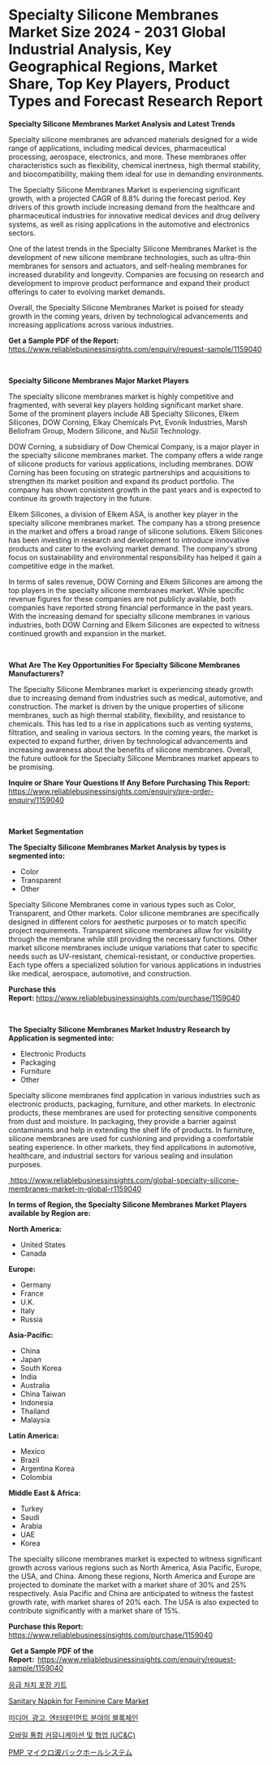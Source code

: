 <p><h1>Specialty Silicone Membranes Market Size 2024 - 2031 Global Industrial Analysis, Key Geographical Regions, Market Share, Top Key Players, Product Types and Forecast Research Report</h1></p><p><strong>Specialty Silicone Membranes Market Analysis and Latest Trends</strong></p>
<p><p>Specialty silicone membranes are advanced materials designed for a wide range of applications, including medical devices, pharmaceutical processing, aerospace, electronics, and more. These membranes offer characteristics such as flexibility, chemical inertness, high thermal stability, and biocompatibility, making them ideal for use in demanding environments.</p><p>The Specialty Silicone Membranes Market is experiencing significant growth, with a projected CAGR of 8.8% during the forecast period. Key drivers of this growth include increasing demand from the healthcare and pharmaceutical industries for innovative medical devices and drug delivery systems, as well as rising applications in the automotive and electronics sectors.</p><p>One of the latest trends in the Specialty Silicone Membranes Market is the development of new silicone membrane technologies, such as ultra-thin membranes for sensors and actuators, and self-healing membranes for increased durability and longevity. Companies are focusing on research and development to improve product performance and expand their product offerings to cater to evolving market demands.</p><p>Overall, the Specialty Silicone Membranes Market is poised for steady growth in the coming years, driven by technological advancements and increasing applications across various industries.</p></p>
<p><strong>Get a Sample PDF of the Report:&nbsp;</strong> <a href="https://www.reliablebusinessinsights.com/enquiry/request-sample/1159040">https://www.reliablebusinessinsights.com/enquiry/request-sample/1159040</a></p>
<p>&nbsp;</p>
<p><strong>Specialty Silicone Membranes Major Market Players</strong></p>
<p><p>The specialty silicone membranes market is highly competitive and fragmented, with several key players holding significant market share. Some of the prominent players include AB Specialty Silicones, Elkem Silicones, DOW Corning, Elkay Chemicals Pvt, Evonik Industries, Marsh Bellofram Group, Modern Silicone, and NuSil Technology.</p><p>DOW Corning, a subsidiary of Dow Chemical Company, is a major player in the specialty silicone membranes market. The company offers a wide range of silicone products for various applications, including membranes. DOW Corning has been focusing on strategic partnerships and acquisitions to strengthen its market position and expand its product portfolio. The company has shown consistent growth in the past years and is expected to continue its growth trajectory in the future.</p><p>Elkem Silicones, a division of Elkem ASA, is another key player in the specialty silicone membranes market. The company has a strong presence in the market and offers a broad range of silicone solutions. Elkem Silicones has been investing in research and development to introduce innovative products and cater to the evolving market demand. The company's strong focus on sustainability and environmental responsibility has helped it gain a competitive edge in the market.</p><p>In terms of sales revenue, DOW Corning and Elkem Silicones are among the top players in the specialty silicone membranes market. While specific revenue figures for these companies are not publicly available, both companies have reported strong financial performance in the past years. With the increasing demand for specialty silicone membranes in various industries, both DOW Corning and Elkem Silicones are expected to witness continued growth and expansion in the market.</p></p>
<p>&nbsp;</p>
<p><strong>What Are The Key Opportunities For Specialty Silicone Membranes Manufacturers?</strong></p>
<p><p>The Specialty Silicone Membranes market is experiencing steady growth due to increasing demand from industries such as medical, automotive, and construction. The market is driven by the unique properties of silicone membranes, such as high thermal stability, flexibility, and resistance to chemicals. This has led to a rise in applications such as venting systems, filtration, and sealing in various sectors. In the coming years, the market is expected to expand further, driven by technological advancements and increasing awareness about the benefits of silicone membranes. Overall, the future outlook for the Specialty Silicone Membranes market appears to be promising.</p></p>
<p><strong>Inquire or Share Your Questions If Any Before Purchasing This Report:</strong> <a href="https://www.reliablebusinessinsights.com/enquiry/pre-order-enquiry/1159040">https://www.reliablebusinessinsights.com/enquiry/pre-order-enquiry/1159040</a></p>
<p>&nbsp;</p>
<p><strong>Market Segmentation</strong></p>
<p><strong>The Specialty Silicone Membranes Market Analysis by types is segmented into:</strong></p>
<p><ul><li>Color</li><li>Transparent</li><li>Other</li></ul></p>
<p><p>Specialty Silicone Membranes come in various types such as Color, Transparent, and Other markets. Color silicone membranes are specifically designed in different colors for aesthetic purposes or to match specific project requirements. Transparent silicone membranes allow for visibility through the membrane while still providing the necessary functions. Other market silicone membranes include unique variations that cater to specific needs such as UV-resistant, chemical-resistant, or conductive properties. Each type offers a specialized solution for various applications in industries like medical, aerospace, automotive, and construction.</p></p>
<p><strong>Purchase this Report:&nbsp;</strong><a href="https://www.reliablebusinessinsights.com/purchase/1159040">https://www.reliablebusinessinsights.com/purchase/1159040</a></p>
<p>&nbsp;</p>
<p><strong>The Specialty Silicone Membranes Market Industry Research by Application is segmented into:</strong></p>
<p><ul><li>Electronic Products</li><li>Packaging</li><li>Furniture</li><li>Other</li></ul></p>
<p><p>Specialty silicone membranes find application in various industries such as electronic products, packaging, furniture, and other markets. In electronic products, these membranes are used for protecting sensitive components from dust and moisture. In packaging, they provide a barrier against contaminants and help in extending the shelf life of products. In furniture, silicone membranes are used for cushioning and providing a comfortable seating experience. In other markets, they find applications in automotive, healthcare, and industrial sectors for various sealing and insulation purposes.</p></p>
<p><a href="https://www.reliablebusinessinsights.com/global-specialty-silicone-membranes-market-in-global-r1159040">&nbsp;https://www.reliablebusinessinsights.com/global-specialty-silicone-membranes-market-in-global-r1159040</a></p>
<p><strong>In terms of Region, the Specialty Silicone Membranes Market Players available by Region are:</strong></p>
<p>
    <p> <strong> North America: </strong>
        <ul>
            <li>United States</li>
            <li>Canada</li>
        </ul>
        </p> 
    <p> <strong> Europe: </strong>
        <ul>
            <li>Germany</li>
            <li>France</li>
            <li>U.K.</li>
            <li>Italy</li>
            <li>Russia</li>
        </ul>
        </p> 
    <p> <strong> Asia-Pacific: </strong>
        <ul>
            <li>China</li>
            <li>Japan</li>
            <li>South Korea</li>
            <li>India</li>
            <li>Australia</li>
            <li>China Taiwan</li>
            <li>Indonesia</li>
            <li>Thailand</li>
            <li>Malaysia</li>
        </ul>
        </p> 
    <p> <strong> Latin America: </strong>
        <ul>
            <li>Mexico</li>
            <li>Brazil</li>
            <li>Argentina Korea</li>
            <li>Colombia</li>
        </ul>
        </p> 
    <p> <strong> Middle East & Africa: </strong>
        <ul>
            <li>Turkey</li>
            <li>Saudi</li>
            <li>Arabia</li>
            <li>UAE</li>
            <li>Korea</li>
        </ul>
    </p>
    </p>
<p><p>The specialty silicone membranes market is expected to witness significant growth across various regions such as North America, Asia Pacific, Europe, the USA, and China. Among these regions, North America and Europe are projected to dominate the market with a market share of 30% and 25% respectively. Asia Pacific and China are anticipated to witness the fastest growth rate, with market shares of 20% each. The USA is also expected to contribute significantly with a market share of 15%.</p></p>
<p><strong>Purchase this Report: </strong><a href="https://www.reliablebusinessinsights.com/purchase/1159040">https://www.reliablebusinessinsights.com/purchase/1159040</a></p>
<p>&nbsp;<strong>Get a Sample PDF of the Report:&nbsp;&nbsp;</strong><a href="https://www.reliablebusinessinsights.com/enquiry/request-sample/1159040">https://www.reliablebusinessinsights.com/enquiry/request-sample/1159040</a></p>
<p><strong></strong></p>
<p><p><a href="https://github.com/lzrvbyqzftro57/Market-Research-Report-List-2/blob/main/364648295558.md">응급 처치 포장 키트</a></p><p><a href="https://issuu.com/reportprime-2/docs/sanitary-napkin-for-feminine-care-market-size-2030">Sanitary Napkin for Feminine Care Market</a></p><p><a href="https://medium.com/@bruceabernathy2022/%EB%AF%B8%EB%94%94%EC%96%B4-%EA%B4%91%EA%B3%A0-%EB%B0%8F-%EC%97%94%ED%84%B0%ED%85%8C%EC%9D%B8%EB%A8%BC%ED%8A%B8-%EC%8B%9C%EC%9E%A5%EC%9D%98-%EB%B8%94%EB%A1%9D%EC%B2%B4%EC%9D%B8-%EC%A2%85%EB%A5%98-%EC%9D%91%EC%9A%A9-%EB%B0%8F-%EC%A7%80%EB%A6%AC%EC%A0%81-%ED%8F%89%EA%B0%80%EC%97%90-%EB%8C%80%ED%95%9C-%ED%8F%AC%EA%B4%84%EC%A0%81%EC%9D%B8-%ED%8F%89%EA%B0%80-04fd6a4b7f79">미디어, 광고, 엔터테인먼트 분야의 블록체인</a></p><p><a href="https://medium.com/@matthiasdkins856/%ED%9C%B4%EB%8C%80%EC%9A%A9-%ED%86%B5%ED%95%A9-%ED%86%B5%EC%8B%A0-%EB%B0%8F-%ED%98%91%EC%97%85-uc-amp-c-%EC%8B%9C%EC%9E%A5%EC%9D%80-%EC%8B%9C%EC%9E%A5-%EC%A0%90%EC%9C%A0%EC%9C%A8-%EC%8B%9C%EC%9E%A5-%ED%8A%B8%EB%A0%8C%EB%93%9C-%EB%B0%8F-%EC%8B%9C%EC%9E%A5-%EC%84%B1%EC%9E%A5%EC%97%90-%EA%B4%80%ED%95%9C-%EC%A0%95%EB%B3%B4%EB%A5%BC-%EC%A0%9C%EA%B3%B5%ED%95%A9%EB%8B%88%EB%8B%A4-c221224646dc">모바일 통합 커뮤니케이션 및 협업 (UC&C)</a></p><p><a href="https://medium.com/@karinaokon69/pmp%E3%83%9E%E3%82%A4%E3%82%AF%E3%83%AD%E6%B3%A2%E3%83%90%E3%83%83%E3%82%AF%E3%83%9B%E3%83%BC%E3%83%AB%E3%82%B7%E3%82%B9%E3%83%86%E3%83%A0%E5%B8%82%E5%A0%B4%E3%83%A1%E3%83%88%E3%83%AA%E3%82%AF%E3%82%B9%E3%81%AE%E3%83%87%E3%82%B3%E3%83%BC%E3%83%89-%E5%B8%82%E5%A0%B4%E3%82%B7%E3%82%A7%E3%82%A2-%E3%83%88%E3%83%AC%E3%83%B3%E3%83%89-%E6%88%90%E9%95%B7%E3%83%91%E3%82%BF%E3%83%BC%E3%83%B3-d5147708c4cc">PMP マイクロ波バックホールシステム</a></p></p>